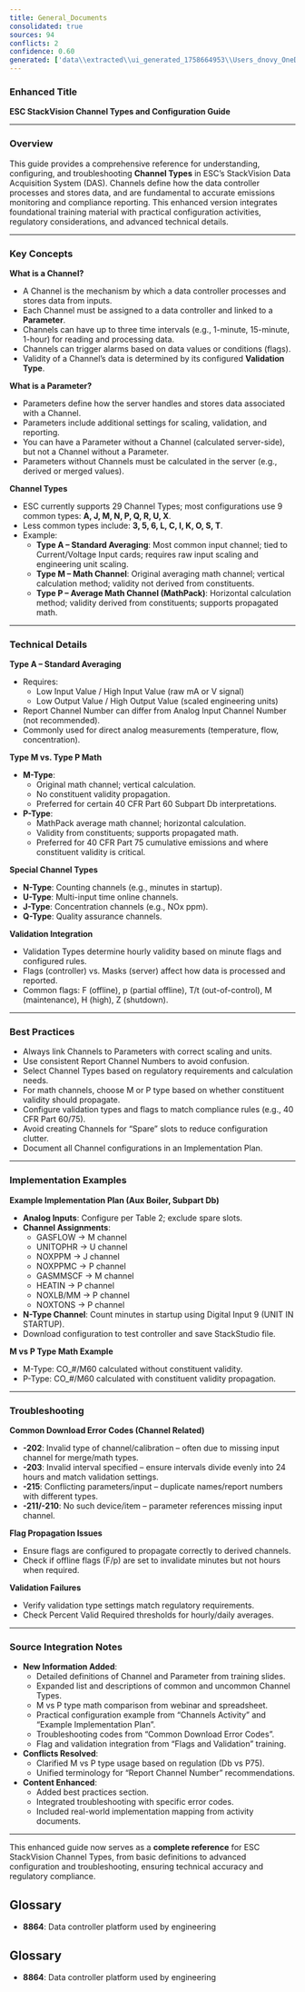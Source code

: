 ```yaml
---
title: General_Documents
consolidated: true
sources: 94
conflicts: 2
confidence: 0.60
generated: ['data\\extracted\\ui_generated_1758664953\\Users_dnovy_OneDrive-ESC_TrainingMaterials_1_ChannelTypes_2019ChannelsEngineeringTrainingpptx_5715abc1.md', 'data\\extracted\\ui_generated_1758664953\\Users_dnovy_OneDrive-ESC_TrainingMaterials_1_ChannelTypes_ChannelsActivitydocx_14549ebc.md', 'data\\extracted\\ui_generated_1758664953\\Users_dnovy_OneDrive-ESC_TrainingMaterials_1_ChannelTypes_ExampleImplementationPlandocx_9a101e28.md', 'data\\extracted\\ui_generated_1758664953\\Users_dnovy_OneDrive-ESC_TrainingMaterials_1_ChannelTypes_MvsPtypemathxlsx_c387ca14.md', 'data\\extracted\\ui_generated_1758664953\\Users_dnovy_OneDrive-ESC_TrainingMaterials_2_ValidationandFlags_2019FlagsandValidationEngineeringTrainingpptx_83d7391c.md', 'data\\extracted\\ui_generated_1758664953\\Users_dnovy_OneDrive-ESC_TrainingMaterials_2_ValidationandFlags_FlagsActivitydocx_496c1ee8.md', 'data\\extracted\\ui_generated_1758664953\\Users_dnovy_OneDrive-ESC_TrainingMaterials_2_ValidationandFlags_ValidationReferenceSheetdocx_d0c2a2dd.md', 'data\\extracted\\ui_generated_1758664953\\Users_dnovy_OneDrive-ESC_TrainingMaterials_2_ValidationandFlags_ValidationsActivitydocx_0f30bb8c.md', 'data\\extracted\\ui_generated_1758664953\\Users_dnovy_OneDrive-ESC_TrainingMaterials_3_Alarms_2019AlarmsEngineeringTrainingpptx_004bf898.md', 'data\\extracted\\ui_generated_1758664953\\Users_dnovy_OneDrive-ESC_TrainingMaterials_3_Alarms_AlarmsActivitydocx_a7165b8b.md', 'data\\extracted\\ui_generated_1758664953\\Users_dnovy_OneDrive-ESC_TrainingMaterials_4_Digitals_OffsetSpreadsheetxlsx_b4c6cdd6.md', 'data\\extracted\\ui_generated_1758664953\\Users_dnovy_OneDrive-ESC_TrainingMaterials_4_Digitals_PhysicalDigitalInputsandOutputspptx_898f565d.md', 'data\\extracted\\ui_generated_1758664953\\Users_dnovy_OneDrive-ESC_TrainingMaterials_4_Digitals_PhysicalPseudoDigitalIOandDigitalEventTrainingActivitydocx_3a3050ab.md', 'data\\extracted\\ui_generated_1758664953\\Users_dnovy_OneDrive-ESC_TrainingMaterials_4_Digitals_Physical_Psuedo_Training_2019pptx_71151211.md', 'data\\extracted\\ui_generated_1758664953\\Users_dnovy_OneDrive-ESC_TrainingMaterials_4_Digitals_PseudoDigitalInputsandOutputspptx_8f89e4f3.md', 'data\\extracted\\ui_generated_1758664953\\Users_dnovy_OneDrive-ESC_TrainingMaterials_8_XScript_HowtoSetupBlatandSendAnEmailUsingXScriptpdf_c3bd9fc3.md', 'data\\extracted\\ui_generated_1758664953\\Users_dnovy_OneDrive-ESC_TrainingMaterials_8_XScript_XScript-Spring2019UserGrouppptx_e804f79b.md', 'data\\extracted\\ui_generated_1758664953\\Users_dnovy_OneDrive-ESC_TrainingMaterials_8_XScript_XscriptExamples_Build720Haveragefromstartupevent_Find_Startup_Starttxt_7cf2b1c4.md', 'data\\extracted\\ui_generated_1758664953\\Users_dnovy_OneDrive-ESC_TrainingMaterials_8_XScript_XscriptExamples_Building-Predictive15minute-PaciCor_PaciCorp15MinuteBuildingPredictivemsg_346ee5b1.md', 'data\\extracted\\ui_generated_1758664953\\Users_dnovy_OneDrive-ESC_TrainingMaterials_8_XScript_XscriptExamples_FindSUSDHours_Howtosetituptxt_fe5ae055.md', 'data\\extracted\\ui_generated_1758664953\\Users_dnovy_OneDrive-ESC_TrainingMaterials_A_JobAids_CalLabandCylinderMgt2021pdf_1af41fd0.md', 'data\\extracted\\ui_generated_1758664953\\Users_dnovy_OneDrive-ESC_TrainingMaterials_A_JobAids_LaunchingCals2021pdf_1d56984e.md', 'data\\extracted\\ui_generated_1758664953\\Users_dnovy_OneDrive-ESC_TrainingMaterials_A_JobAids_LinearityandRATA2021pdf_55ae0786.md', 'data\\extracted\\ui_generated_1758664953\\Users_dnovy_OneDrive-ESC_TrainingMaterials_A_JobAids_LinkedReports2021pdf_a4342888.md', 'data\\extracted\\ui_generated_1758664953\\Users_dnovy_OneDrive-ESC_TrainingMaterials_MiniTrainingEventsandIdeasxlsx_42b230aa.md', 'data\\extracted\\ui_generated_1758664953\\Users_dnovy_OneDrive-ESC_TrainingMaterials_Prism_Prism-v15-InstallGuide-25jan2022pdf_0c2eec61.md', 'data\\extracted\\ui_generated_1758664953\\Users_dnovy_OneDrive-ESC_TrainingMaterials_Prism_Prism-v15-ReleaseNotes-25jan2022pdf_1a5ed406.md', 'data\\extracted\\ui_generated_1758664953\\Users_dnovy_OneDrive-ESC_TrainingMaterials_Prism_Prism-v16-InstallGuide-16aug2022pdf_9774bded.md', 'data\\extracted\\ui_generated_1758664953\\Users_dnovy_OneDrive-ESC_TrainingMaterials_Prism_Prism-v16-ReleaseNotes-16aug2022pdf_6a29b6c1.md', 'data\\extracted\\ui_generated_1758664953\\Users_dnovy_OneDrive-ESC_TrainingMaterials_Prism_PrismClient-v15-UserGuide-25jan2022pdf_e32aa756.md', 'data\\extracted\\ui_generated_1758664953\\Users_dnovy_OneDrive-ESC_TrainingMaterials_Prism_PrismClient-v16-UserGuide-16aug2022pdf_21a3f8db.md', 'data\\extracted\\ui_generated_1758664953\\Users_dnovy_OneDrive-ESC_TrainingMaterials_ReferenceDocuments-Prism_8832_3-02_UserGuideID21pdf_bceda04d.md', 'data\\extracted\\ui_generated_1758664953\\Users_dnovy_OneDrive-ESC_TrainingMaterials_ReferenceDocuments-Prism_8864-v5-04r15-User-Guide-092818pdf_07c14c25.md', 'data\\extracted\\ui_generated_1758664953\\Users_dnovy_OneDrive-ESC_TrainingMaterials_ReferenceDocuments-Prism_CertificationandRecertificationpptx_91815d50.md', 'data\\extracted\\ui_generated_1758664953\\Users_dnovy_OneDrive-ESC_TrainingMaterials_ReferenceDocuments-Prism_CommonDownloadErrorCodespdf_3c97740f.md', 'data\\extracted\\ui_generated_1758664953\\Users_dnovy_OneDrive-ESC_TrainingMaterials_ReferenceDocuments-Prism_EquationsListdocx_8bf626de.md', 'data\\extracted\\ui_generated_1758664953\\Users_dnovy_OneDrive-ESC_TrainingMaterials_ReferenceDocuments-Prism_FlagPropagationdocx_363edaf9.md', 'data\\extracted\\ui_generated_1758664953\\Users_dnovy_OneDrive-ESC_TrainingMaterials_ReferenceDocuments-Prism_GeneralOverviewpptx_7eaa8350.md', 'data\\extracted\\ui_generated_1758664953\\Users_dnovy_OneDrive-ESC_TrainingMaterials_ReferenceDocuments-Prism_LoggerErrorCodesID27pdf_275f12b3.md', 'data\\extracted\\ui_generated_1758664953\\Users_dnovy_OneDrive-ESC_TrainingMaterials_ReferenceDocuments-Prism_Multihouravgs-HRROLAVGID244xls_25e75499.md', 'data\\extracted\\ui_generated_1758664953\\Users_dnovy_OneDrive-ESC_TrainingMaterials_ReferenceDocuments-Prism_OffsetSpreadsheetxlsx_9c67ecd8.md', 'data\\extracted\\ui_generated_1758664953\\Users_dnovy_OneDrive-ESC_TrainingMaterials_ReferenceDocuments-Prism_VocabularyAcronyms_Acronymspdf_aa55047a.md', 'data\\extracted\\ui_generated_1758664953\\Users_dnovy_OneDrive-ESC_TrainingMaterials_ReferenceDocuments-Prism_VocabularyAcronyms_Part60Termspdf_35d12252.md', 'data\\extracted\\ui_generated_1758664953\\Users_dnovy_OneDrive-ESC_TrainingMaterials_ReferenceDocuments-Prism_VocabularyAcronyms_Vocabularyxlsx_aa22f648.md', 'data\\extracted\\ui_generated_1758664953\\Users_dnovy_OneDrive-ESC_TrainingMaterials_ReferenceDocuments_8832_3-02_UserGuideID21pdf_074e554f.md', 'data\\extracted\\ui_generated_1758664953\\Users_dnovy_OneDrive-ESC_TrainingMaterials_ReferenceDocuments_8864-v5-04r15-User-Guide-092818pdf_8a46b6f0.md', 'data\\extracted\\ui_generated_1758664953\\Users_dnovy_OneDrive-ESC_TrainingMaterials_ReferenceDocuments_BeyondNewUserpdf_1b1721a3.md', 'data\\extracted\\ui_generated_1758664953\\Users_dnovy_OneDrive-ESC_TrainingMaterials_ReferenceDocuments_CalLabCalGasMgtpdf_d64f6622.md', 'data\\extracted\\ui_generated_1758664953\\Users_dnovy_OneDrive-ESC_TrainingMaterials_ReferenceDocuments_CertificationandRecertificationpptx_11775ea6.md', 'data\\extracted\\ui_generated_1758664953\\Users_dnovy_OneDrive-ESC_TrainingMaterials_ReferenceDocuments_CommonDownloadErrorCodespdf_0d419ab8.md', 'data\\extracted\\ui_generated_1758664953\\Users_dnovy_OneDrive-ESC_TrainingMaterials_ReferenceDocuments_EquationsListdocx_bedc1f78.md', 'data\\extracted\\ui_generated_1758664953\\Users_dnovy_OneDrive-ESC_TrainingMaterials_ReferenceDocuments_FlagPropagationdocx_a42e85a3.md', 'data\\extracted\\ui_generated_1758664953\\Users_dnovy_OneDrive-ESC_TrainingMaterials_ReferenceDocuments_GeneralOverviewpptx_950e4325.md', 'data\\extracted\\ui_generated_1758664953\\Users_dnovy_OneDrive-ESC_TrainingMaterials_ReferenceDocuments_LoggerErrorCodesID27pdf_528f1eda.md', 'data\\extracted\\ui_generated_1758664953\\Users_dnovy_OneDrive-ESC_TrainingMaterials_ReferenceDocuments_Multihouravgs-HRROLAVGID244xls_d163896f.md', 'data\\extracted\\ui_generated_1758664953\\Users_dnovy_OneDrive-ESC_TrainingMaterials_ReferenceDocuments_NewUserQuickStartGuidepdf_422dd35b.md', 'data\\extracted\\ui_generated_1758664953\\Users_dnovy_OneDrive-ESC_TrainingMaterials_ReferenceDocuments_OffsetSpreadsheetxlsx_b505ff36.md', 'data\\extracted\\ui_generated_1758664953\\Users_dnovy_OneDrive-ESC_TrainingMaterials_ReferenceDocuments_StackStudio101pdf_742282f1.md', 'data\\extracted\\ui_generated_1758664953\\Users_dnovy_OneDrive-ESC_TrainingMaterials_ReferenceDocuments_StackStudio101SPUG12pptx_54e8f029.md', 'data\\extracted\\ui_generated_1758664953\\Users_dnovy_OneDrive-ESC_TrainingMaterials_ReferenceDocuments_StackVision101pdf_7b9505d2.md', 'data\\extracted\\ui_generated_1758664953\\Users_dnovy_OneDrive-ESC_TrainingMaterials_ReferenceDocuments_VocabularyAcronyms_Acronymspdf_6af212fc.md', 'data\\extracted\\ui_generated_1758664953\\Users_dnovy_OneDrive-ESC_TrainingMaterials_ReferenceDocuments_VocabularyAcronyms_Part60Termspdf_719b9253.md', 'data\\extracted\\ui_generated_1758664953\\Users_dnovy_OneDrive-ESC_TrainingMaterials_ReferenceDocuments_VocabularyAcronyms_Vocabularyxlsx_a0fff380.md', 'data\\extracted\\ui_generated_1758664953\\Users_dnovy_OneDrive-ESC_TrainingMaterials_ReferencePresentations_14HowisMy30-DayAverageCalculatedpptx_d6db1ead.md', 'data\\extracted\\ui_generated_1758664953\\Users_dnovy_OneDrive-ESC_TrainingMaterials_ReferencePresentations_3-Hour-Average_E-Bowers-Webinarpdf_4ae3d0f8.md', 'data\\extracted\\ui_generated_1758664953\\Users_dnovy_OneDrive-ESC_TrainingMaterials_ReferencePresentations_Adding-Parameters_E-Bowers-Webinarpdf_b941d5c0.md', 'data\\extracted\\ui_generated_1758664953\\Users_dnovy_OneDrive-ESC_TrainingMaterials_ReferencePresentations_BeyondNewUserpdf_be0ae222.md', 'data\\extracted\\ui_generated_1758664953\\Users_dnovy_OneDrive-ESC_TrainingMaterials_ReferencePresentations_CalLabCalGasMgtpdf_4e41352d.md', 'data\\extracted\\ui_generated_1758664953\\Users_dnovy_OneDrive-ESC_TrainingMaterials_ReferencePresentations_Consoles-TechnicalBreakoutpptx_bcd8503c.md', 'data\\extracted\\ui_generated_1758664953\\Users_dnovy_OneDrive-ESC_TrainingMaterials_ReferencePresentations_DoingMoreWithConsolespptx_ee8d54e8.md', 'data\\extracted\\ui_generated_1758664953\\Users_dnovy_OneDrive-ESC_TrainingMaterials_ReferencePresentations_Extended-Average-and-Total-Calculationspdf_9bb71b54.md', 'data\\extracted\\ui_generated_1758664953\\Users_dnovy_OneDrive-ESC_TrainingMaterials_ReferencePresentations_HelpMeHelpMe_JBowerpdf_3c1c3021.md', 'data\\extracted\\ui_generated_1758664953\\Users_dnovy_OneDrive-ESC_TrainingMaterials_ReferencePresentations_How-do-Alarms-Affect-Reports_C-Anderson-Webinarpdf_364d636b.md', 'data\\extracted\\ui_generated_1758664953\\Users_dnovy_OneDrive-ESC_TrainingMaterials_ReferencePresentations_IDidntKnowmyDASCouldDoThatpptx_686037f6.md', 'data\\extracted\\ui_generated_1758664953\\Users_dnovy_OneDrive-ESC_TrainingMaterials_ReferencePresentations_Implementing-New-8864-Features_M-Ramirezpdf_db3f744f.md', 'data\\extracted\\ui_generated_1758664953\\Users_dnovy_OneDrive-ESC_TrainingMaterials_ReferencePresentations_Linearitypptx_e948c0dc.md', 'data\\extracted\\ui_generated_1758664953\\Users_dnovy_OneDrive-ESC_TrainingMaterials_ReferencePresentations_M-type-vs-P-type-Channels_A-Dougherty-Webinarpdf_3daf272c.md', 'data\\extracted\\ui_generated_1758664953\\Users_dnovy_OneDrive-ESC_TrainingMaterials_ReferencePresentations_MATS101-TBSpptx_c890e26a.md', 'data\\extracted\\ui_generated_1758664953\\Users_dnovy_OneDrive-ESC_TrainingMaterials_ReferencePresentations_PredictingTheFuturepptx_9e806462.md', 'data\\extracted\\ui_generated_1758664953\\Users_dnovy_OneDrive-ESC_TrainingMaterials_ReferencePresentations_SorbentTrapsBreakoutPowerPointpptx_15da7bfa.md', 'data\\extracted\\ui_generated_1758664953\\Users_dnovy_OneDrive-ESC_TrainingMaterials_ReferencePresentations_StackStudio101pdf_2bf5c7cb.md', 'data\\extracted\\ui_generated_1758664953\\Users_dnovy_OneDrive-ESC_TrainingMaterials_ReferencePresentations_StackVision101pdf_ddcf1b9c.md', 'data\\extracted\\ui_generated_1758664953\\Users_dnovy_OneDrive-ESC_TrainingMaterials_ReferencePresentations_TBS-Charting_S-Reedpdf_c03ce636.md', 'data\\extracted\\ui_generated_1758664953\\Users_dnovy_OneDrive-ESC_TrainingMaterials_ReferencePresentations_TBS-Configuring-Extended-Averages-and-Totals-B-Perlovpdf_4c4667f0.md', 'data\\extracted\\ui_generated_1758664953\\Users_dnovy_OneDrive-ESC_TrainingMaterials_ReferencePresentations_TBS-Downtime_Got_You_Down_T-Jones-Webinarpdf_4660e484.md', 'data\\extracted\\ui_generated_1758664953\\Users_dnovy_OneDrive-ESC_TrainingMaterials_ReferencePresentations_TBS-Duke-Linked-Reports-2b-Report-Generator-Shaun-Ellispdf_3d87e505.md', 'data\\extracted\\ui_generated_1758664953\\Users_dnovy_OneDrive-ESC_TrainingMaterials_ReferencePresentations_TBS-StackStudio201-colorpdf_d4b53056.md', 'data\\extracted\\ui_generated_1758664953\\Users_dnovy_OneDrive-ESC_TrainingMaterials_ReferencePresentations_TBS-Using-Fuel-Samples_C-Andersonpdf_3cd007ad.md', 'data\\extracted\\ui_generated_1758664953\\Users_dnovy_OneDrive-ESC_TrainingMaterials_ReferencePresentations_TBS-WorkingMagicwithConditionMangerpptx_fd477ed3.md', 'data\\extracted\\ui_generated_1758664953\\Users_dnovy_OneDrive-ESC_TrainingMaterials_ReferencePresentations_WhatsMyAveragepptx_7c6932e6.md', 'data\\extracted\\ui_generated_1758664953\\Users_dnovy_OneDrive-ESC_TrainingMaterials_7_Processnow_ProcessNowActivitiesxlsx_c5e61c4b.md', 'data\\extracted\\ui_generated_1758664953\\Users_dnovy_OneDrive-ESC_TrainingMaterials_8_XScript_XScriptWhitePaper06-11-2019pdf_75134dd8.md', 'data\\extracted\\ui_generated_1758664953\\Users_dnovy_OneDrive-ESC_TrainingMaterials_9_Regulations_16-Appendicespdf_d27e144e.md', 'data\\extracted\\ui_generated_1758664953\\Users_dnovy_OneDrive-ESC_TrainingMaterials_ReferencePresentations_101Track_MAstudillopdf_2aee4a30.md']  # This would be a timestamp
---
```


### Enhanced Title
**ESC StackVision Channel Types and Configuration Guide**

---

### Overview
This guide provides a comprehensive reference for understanding, configuring, and troubleshooting **Channel Types** in ESC’s StackVision Data Acquisition System (DAS). Channels define how the data controller processes and stores data, and are fundamental to accurate emissions monitoring and compliance reporting. This enhanced version integrates foundational training material with practical configuration activities, regulatory considerations, and advanced technical details.

---

### Key Concepts

**What is a Channel?**
- A Channel is the mechanism by which a data controller processes and stores data from inputs.
- Each Channel must be assigned to a data controller and linked to a **Parameter**.
- Channels can have up to three time intervals (e.g., 1-minute, 15-minute, 1-hour) for reading and processing data.
- Channels can trigger alarms based on data values or conditions (flags).
- Validity of a Channel’s data is determined by its configured **Validation Type**.

**What is a Parameter?**
- Parameters define how the server handles and stores data associated with a Channel.
- Parameters include additional settings for scaling, validation, and reporting.
- You can have a Parameter without a Channel (calculated server-side), but not a Channel without a Parameter.
- Parameters without Channels must be calculated in the server (e.g., derived or merged values).

**Channel Types**
- ESC currently supports 29 Channel Types; most configurations use 9 common types: **A, J, M, N, P, Q, R, U, X**.
- Less common types include: **3, 5, 6, L, C, I, K, O, S, T**.
- Example:
  - **Type A – Standard Averaging**: Most common input channel; tied to Current/Voltage Input cards; requires raw input scaling and engineering unit scaling.
  - **Type M – Math Channel**: Original averaging math channel; vertical calculation method; validity not derived from constituents.
  - **Type P – Average Math Channel (MathPack)**: Horizontal calculation method; validity derived from constituents; supports propagated math.

---

### Technical Details

**Type A – Standard Averaging**
- Requires:
  - Low Input Value / High Input Value (raw mA or V signal)
  - Low Output Value / High Output Value (scaled engineering units)
- Report Channel Number can differ from Analog Input Channel Number (not recommended).
- Commonly used for direct analog measurements (temperature, flow, concentration).

**Type M vs. Type P Math**
- **M-Type**:
  - Original math channel; vertical calculation.
  - No constituent validity propagation.
  - Preferred for certain 40 CFR Part 60 Subpart Db interpretations.
- **P-Type**:
  - MathPack average math channel; horizontal calculation.
  - Validity from constituents; supports propagated math.
  - Preferred for 40 CFR Part 75 cumulative emissions and where constituent validity is critical.

**Special Channel Types**
- **N-Type**: Counting channels (e.g., minutes in startup).
- **U-Type**: Multi-input time online channels.
- **J-Type**: Concentration channels (e.g., NOx ppm).
- **Q-Type**: Quality assurance channels.

**Validation Integration**
- Validation Types determine hourly validity based on minute flags and configured rules.
- Flags (controller) vs. Masks (server) affect how data is processed and reported.
- Common flags: F (offline), p (partial offline), T/t (out-of-control), M (maintenance), H (high), Z (shutdown).

---

### Best Practices

- Always link Channels to Parameters with correct scaling and units.
- Use consistent Report Channel Numbers to avoid confusion.
- Select Channel Types based on regulatory requirements and calculation needs.
- For math channels, choose M or P type based on whether constituent validity should propagate.
- Configure validation types and flags to match compliance rules (e.g., 40 CFR Part 60/75).
- Avoid creating Channels for “Spare” slots to reduce configuration clutter.
- Document all Channel configurations in an Implementation Plan.

---

### Implementation Examples

**Example Implementation Plan (Aux Boiler, Subpart Db)**
- **Analog Inputs**: Configure per Table 2; exclude spare slots.
- **Channel Assignments**:
  - GASFLOW → M channel
  - UNITOPHR → U channel
  - NOXPPM → J channel
  - NOXPPMC → P channel
  - GASMMSCF → M channel
  - HEATIN → P channel
  - NOXLB/MM → P channel
  - NOXTONS → P channel
- **N-Type Channel**: Count minutes in startup using Digital Input 9 (UNIT IN STARTUP).
- Download configuration to test controller and save StackStudio file.

**M vs P Type Math Example**
- M-Type: CO_#/M60 calculated without constituent validity.
- P-Type: CO_#/M60 calculated with constituent validity propagation.

---

### Troubleshooting

**Common Download Error Codes (Channel Related)**
- **-202**: Invalid type of channel/calibration – often due to missing input channel for merge/math types.
- **-203**: Invalid interval specified – ensure intervals divide evenly into 24 hours and match validation settings.
- **-215**: Conflicting parameters/input – duplicate names/report numbers with different types.
- **-211/-210**: No such device/item – parameter references missing input channel.

**Flag Propagation Issues**
- Ensure flags are configured to propagate correctly to derived channels.
- Check if offline flags (F/p) are set to invalidate minutes but not hours when required.

**Validation Failures**
- Verify validation type settings match regulatory requirements.
- Check Percent Valid Required thresholds for hourly/daily averages.

---

### Source Integration Notes
- **New Information Added**:
  - Detailed definitions of Channel and Parameter from training slides.
  - Expanded list and descriptions of common and uncommon Channel Types.
  - M vs P type math comparison from webinar and spreadsheet.
  - Practical configuration example from “Channels Activity” and “Example Implementation Plan”.
  - Troubleshooting codes from “Common Download Error Codes”.
  - Flag and validation integration from “Flags and Validation” training.
- **Conflicts Resolved**:
  - Clarified M vs P type usage based on regulation (Db vs P75).
  - Unified terminology for “Report Channel Number” recommendations.
- **Content Enhanced**:
  - Added best practices section.
  - Integrated troubleshooting with specific error codes.
  - Included real-world implementation mapping from activity documents.

---

This enhanced guide now serves as a **complete reference** for ESC StackVision Channel Types, from basic definitions to advanced configuration and troubleshooting, ensuring technical accuracy and regulatory compliance.

## Glossary

- **8864**: Data controller platform used by engineering


## Glossary

- **8864**: Data controller platform used by engineering
